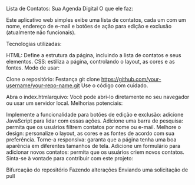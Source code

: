 Lista de Contatos: Sua Agenda Digital
O que ele faz:

Este aplicativo web simples exibe uma lista de contatos, cada um com um nome, endereço de e-mail e botões de ação para edição e exclusão (atualmente não funcionais).

Tecnologias utilizadas:

HTML: Define a estrutura da página, incluindo a lista de contatos e seus elementos.
CSS: estiliza a página, controlando o layout, as cores e as fontes.
Modo de usar:

Clone o repositório:
Festança
git clone https://github.com/your-username/your-repo-name.git
Use o código com cuidado.

Abra o index.htmlarquivo: Você pode abri-lo diretamente no seu navegador ou usar um servidor local.
Melhorias potenciais:

Implemente a funcionalidade para botões de edição e exclusão: adicione JavaScript para lidar com essas ações.
Adicione uma barra de pesquisa: permita que os usuários filtrem contatos por nome ou e-mail.
Melhore o design: personalize o layout, as cores e as fontes de acordo com sua preferência.
Torne-a responsiva: garanta que a página tenha uma boa aparência em diferentes tamanhos de tela.
Adicione um formulário para adicionar novos contatos: permita que os usuários criem novos contatos.
Sinta-se à vontade para contribuir com este projeto:

Bifurcação do repositório
Fazendo alterações
Enviando uma solicitação de pull
